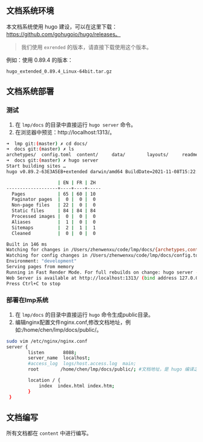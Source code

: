 ## 文档系统环境

本文档系统使用 hugo 建设，可以在这里下载：https://github.com/gohugoio/hugo/releases。

>我们使用 `exrended` 的版本，请直接下载使用这个版本。

例如：使用 0.89.4 的版本：
```
hugo_extended_0.89.4_Linux-64bit.tar.gz
```

## 文档系统部署

### 测试

1. 在 `lmp/docs` 的目录中直接运行 `hugo server` 命令。
2. 在浏览器中预览：http://localhost:1313/。
   
``` sh
➜  lmp git:(master) ✗ cd docs/
➜  docs git:(master) ✗ ls
archetypes/  config.toml  content/     data/        layouts/     readme.md    resources/   static/      themes/
➜  docs git:(master) ✗ hugo server
Start building sites …
hugo v0.89.2-63E3A5EB+extended darwin/amd64 BuildDate=2021-11-08T15:22:24Z VendorInfo=gohugoio

                   | EN | FR | ZH
-------------------+----+----+-----
  Pages            | 65 | 60 | 10
  Paginator pages  |  0 |  0 |  0
  Non-page files   | 22 |  0 |  0
  Static files     | 84 | 84 | 84
  Processed images |  0 |  0 |  0
  Aliases          |  1 |  0 |  0
  Sitemaps         |  2 |  1 |  1
  Cleaned          |  0 |  0 |  0

Built in 146 ms
Watching for changes in /Users/zhenwenxu/code/lmp/docs/{archetypes,content,data,layouts,static,themes}
Watching for config changes in /Users/zhenwenxu/code/lmp/docs/config.toml
Environment: "development"
Serving pages from memory
Running in Fast Render Mode. For full rebuilds on change: hugo server --disableFastRender
Web Server is available at http://localhost:1313/ (bind address 127.0.0.1)
Press Ctrl+C to stop
``` 

### 部署在lmp系统
1. 在 `lmp/docs` 的目录中直接运行 `hugo` 命令生成public目录。
2. 编辑nginx配置文件nginx.conf,修改文档地址，例如:/home/chen/lmp/docs/public/。
``` sh
sudo vim /etc/nginx/nginx.conf
server {
        listen       8088;
        server_name  localhost;
        #access_log  logs/host.access.log  main;
        root        /home/chen/lmp/docs/public/; #文档地址，是 hugo 编译之后的 public 目录

        location / {
            index  index.html index.htm;
        }
 }

```
## 文档编写
所有文档都在 `content` 中进行编写。